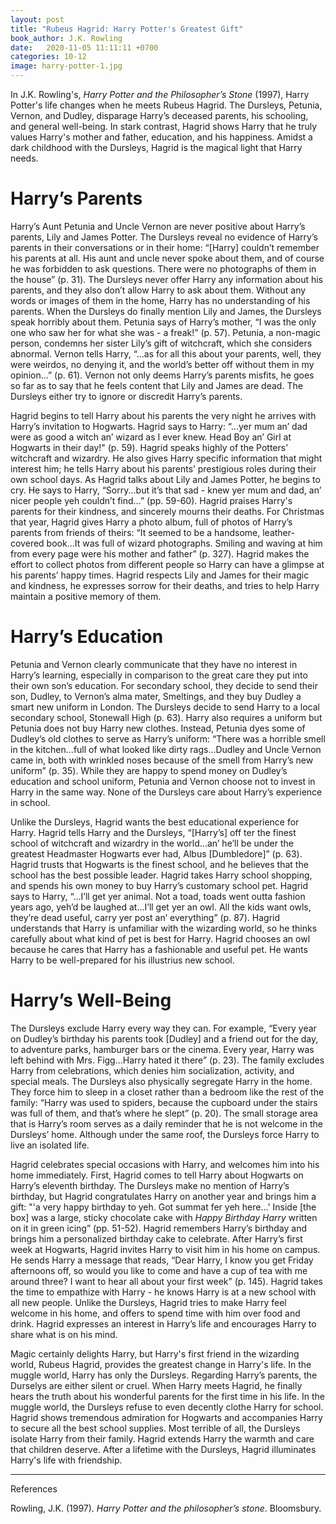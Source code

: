 ```yaml
---
layout: post
title: "Rubeus Hagrid: Harry Potter's Greatest Gift"
book_author: J.K. Rowling
date:   2020-11-05 11:11:11 +0700
categories: 10-12
image: harry-potter-1.jpg
---
```


In J.K. Rowling's, _Harry Potter and the Philosopher’s Stone_ (1997), Harry Potter's life changes when he meets Rubeus Hagrid. The Dursleys, Petunia, Vernon, and Dudley, disparage Harry’s deceased parents, his schooling, and general well-being. In stark contrast, Hagrid shows Harry that he truly values Harry's mother and father, education, and his happiness. Amidst a dark childhood with the Dursleys, Hagrid is the magical light that Harry needs.

# Harry’s Parents

Harry’s Aunt Petunia and Uncle Vernon are never positive about Harry’s parents, Lily and James Potter. The Dursleys reveal no evidence of Harry’s parents in their conversations or in their home: “[Harry] couldn’t remember his parents at all. His aunt and uncle never spoke about them, and of course he was forbidden to ask questions. There were no photographs of them in the house” (p. 31). The Dursleys never offer Harry any information about his parents, and they also don’t allow Harry to ask about them. Without any words or images of them in the home, Harry has no understanding of his parents. When the Dursleys do finally mention Lily and James, the Dursleys speak horribly about them. Petunia says of Harry’s mother, “I was the only one who saw her for what she was - a freak!” (p. 57). Petunia, a non-magic person, condemns her sister Lily’s gift of witchcraft, which she considers abnormal. Vernon tells Harry, “...as for all this about your parents, well, they were weirdos, no denying it, and the world’s better off without them in my opinion…” (p. 61). Vernon not only deems Harry’s parents misfits, he goes so far as to say that he feels content that Lily and James are dead. The Dursleys either try to ignore or discredit Harry’s parents.

Hagrid begins to tell Harry about his parents the very night he arrives with Harry’s invitation to Hogwarts. Hagrid says to Harry: “...yer mum an’ dad were as good a witch an’ wizard as I ever knew. Head Boy an’ Girl at Hogwarts in their day!" (p. 59). Hagrid speaks highly of the Potters’ witchcraft and wizardry. He also gives Harry specific information that might interest him; he tells Harry about his parents’ prestigious roles during their own school days. As Hagrid talks about Lily and James Potter, he begins to cry. He says to Harry, “Sorry...but it’s that sad - knew yer mum and dad, an’ nicer people yeh couldn’t find…” (pp. 59-60). Hagrid praises Harry's parents for their kindness, and sincerely mourns their deaths. For Christmas that year, Hagrid gives Harry a photo album, full of photos of Harry’s parents from friends of theirs: “It seemed to be a handsome, leather-covered book...It was full of wizard photographs. Smiling and waving at him from every page were his mother and father” (p. 327). Hagrid makes the effort to collect photos from different people so Harry can have a glimpse at his parents’ happy times. Hagrid respects Lily and James for their magic and kindness, he expresses sorrow for their deaths, and tries to help Harry maintain a positive memory of them.

# Harry’s Education

Petunia and Vernon clearly communicate that they have no interest in Harry’s learning, especially in comparison to the great care they put into their own son’s education. For secondary school, they decide to send their son, Dudley, to Vernon’s alma mater, Smeltings, and they buy Dudley a smart new uniform in London. The Dursleys decide to send Harry to a local secondary school, Stonewall High (p. 63). Harry also requires a uniform but Petunia does not buy Harry new clothes. Instead, Petunia dyes some of Dudley’s old clothes to serve as Harry’s uniform: “There was a horrible smell in the kitchen...full of what looked like dirty rags...Dudley and Uncle Vernon came in, both with wrinkled noses because of the smell from Harry’s new uniform” (p. 35). While they are happy to spend money on Dudley’s education and school uniform, Petunia and Vernon choose not to invest in Harry in the same way. None of the Dursleys care about Harry’s experience in school.

Unlike the Dursleys, Hagrid wants the best educational experience for Harry. Hagrid tells Harry and the Dursleys, “[Harry’s] off ter the finest school of witchcraft and wizardry in the world...an’ he’ll be under the greatest Headmaster Hogwarts ever had, Albus [Dumbledore]” (p. 63). Hagrid trusts that Hogwarts is the finest school, and he believes that the school has the best possible leader. Hagrid takes Harry school shopping, and spends his own money to buy Harry’s customary school pet. Hagrid says to Harry, “...I’ll get yer animal. Not a toad, toads went outta fashion years ago, yeh’d be laughed at...I’ll get yer an owl. All the kids want owls, they’re dead useful, carry yer post an’ everything” (p. 87). Hagrid understands that Harry is unfamiliar with the wizarding world, so he thinks carefully about what kind of pet is best for Harry. Hagrid chooses an owl because he cares that Harry has a fashionable and useful pet. He wants Harry to be well-prepared for his illustrius new school.

# Harry’s Well-Being

The Dursleys exclude Harry every way they can. For example, “Every year on Dudley’s birthday his parents took [Dudley] and a friend out for the day, to adventure parks, hamburger bars or the cinema. Every year, Harry was left behind with Mrs. Figg...Harry hated it there” (p. 23). The family excludes Harry from celebrations, which denies him socialization, activity, and special meals. The Dursleys also physically segregate Harry in the home. They force him to sleep in a closet rather than a bedroom like the rest of the family: “Harry was used to spiders, because the cupboard under the stairs was full of them, and that’s where he slept” (p. 20). The small storage area that is Harry’s room serves as a daily reminder that he is not welcome in the Dursleys’ home. Although under the same roof, the Dursleys force Harry to live an isolated life.

Hagrid celebrates special occasions with Harry, and welcomes him into his home immediately. First, Hagrid comes to tell Harry about Hogwarts on Harry’s eleventh birthday. The Dursleys make no mention of Harry’s birthday, but Hagrid congratulates Harry on another year and brings him a gift: "'a very happy birthday to yeh. Got summat fer yeh here…' Inside [the box] was a large, sticky chocolate cake with _Happy Birthday Harry_ written on it in green icing” (pp. 51-52). Hagrid remembers Harry’s birthday and brings him a personalized birthday cake to celebrate. After Harry’s first week at Hogwarts, Hagrid invites Harry to visit him in his home on campus. He sends Harry a message that reads, “Dear Harry, I know you get Friday afternoons off, so would you like to come and have a cup of tea with me around three? I want to hear all about your first week” (p. 145). Hagrid takes the time to empathize with Harry - he knows Harry is at a new school with all new people. Unlike the Dursleys, Hagrid tries to make Harry feel welcome in his home, and offers to spend time with him over food and drink. Hagrid expresses an interest in Harry’s life and encourages Harry to share what is on his mind.

Magic certainly delights Harry, but Harry's first friend in the wizarding world, Rubeus Hagrid, provides the greatest change in Harry's life. In the muggle world, Harry has only the Dursleys. Regarding Harry’s parents, the Durselys are either silent or cruel. When Harry meets Hagrid, he finally hears the truth about his wonderful parents for the first time in his life. In the muggle world, the Dursleys refuse to even decently clothe Harry for school. Hagrid shows tremendous admiration for Hogwarts and accompanies Harry to secure all the best school supplies. Most terrible of all, the Dursleys isolate Harry from their family. Hagrid extends Harry the warmth and care that children deserve. After a lifetime with the Dursleys, Hagrid illuminates Harry's life with friendship.

---
References

Rowling, J.K. (1997). _Harry Potter and the philosopher’s stone_. Bloomsbury.
